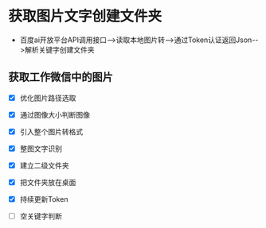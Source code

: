 # 获取图片文字创建文件夹
- 百度ai开放平台API调用接口-->读取本地图片转-->通过Token认证返回Json-->解析关键字创建文件夹

## 获取工作微信中的图片

- [x] 优化图片路径选取
- [x] 通过图像大小判断图像
- [x] 引入整个图片转格式
- [x] 整图文字识别
- [x] 建立二级文件夹
- [x] 把文件夹放在桌面
- [x] 持续更新Token
- [ ] 空关键字判断


